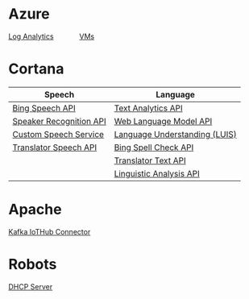 # Azure
[Log Analytics](https://microshak.github.io/MicroNotes/Notes.html?path=Azure/LogAnalytics)  &nbsp; &nbsp; &nbsp; &nbsp; &nbsp; &nbsp;
[VMs](https://microshak.github.io/MicroNotes/Notes.html?path=Azure/VMs) 

# Cortana

| Speech        | Language  |         
| ------------- | -------------| 
| [Bing Speech API](https://microshak.github.io/MicroNotes/Notes.html?path=Azure/LogAnalytics) | [Text Analytics API](https://microshak.github.io/MicroNotes/Notes.html?path=Azure/LogAnalytics) | 
| [Speaker Recognition API](https://microshak.github.io/MicroNotes/Notes.html?path=Azure/LogAnalytics) | [Web Language Model API](https://microshak.github.io/MicroNotes/Notes.html?path=Azure/LogAnalytics) | 
| [Custom Speech Service](https://microshak.github.io/MicroNotes/Notes.html?path=Azure/LogAnalytics) | [Language Understanding (LUIS)](https://microshak.github.io/MicroNotes/Notes.html?path=Azure/LogAnalytics) | 
| [Translator Speech API](https://microshak.github.io/MicroNotes/Notes.html?path=Azure/LogAnalytics) | [Bing Spell Check API](https://microshak.github.io/MicroNotes/Notes.html?path=Azure/LogAnalytics) | 
|  | [Translator Text API](https://microshak.github.io/MicroNotes/Notes.html?path=Azure/LogAnalytics) | 
|  | [Linguistic Analysis API](https://microshak.github.io/MicroNotes/Notes.html?path=Azure/LogAnalytics) | 


# Apache
[Kafka IoTHub Connector](https://microshak.github.io/MicroNotes/Notes.html?path=Apache/IoTHubKafka) 

# Robots
[DHCP Server](https://microshak.github.io/MicroNotes/Notes.html?path=Robot/DHCP) 
